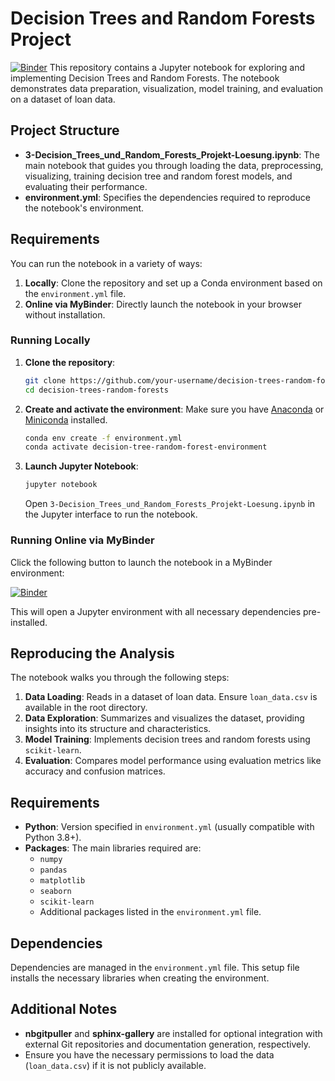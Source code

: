 # Decision Trees and Random Forests Project
[![Binder](https://mybinder.org/badge_logo.svg)](https://mybinder.org/v2/gh/LEAN-96/Decision-Tree.git/HEAD?labpath=notebooks)
This repository contains a Jupyter notebook for exploring and implementing Decision Trees and Random Forests. The notebook demonstrates data preparation, visualization, model training, and evaluation on a dataset of loan data. 

## Project Structure

- **3-Decision_Trees_und_Random_Forests_Projekt-Loesung.ipynb**: The main notebook that guides you through loading the data, preprocessing, visualizing, training decision tree and random forest models, and evaluating their performance.
- **environment.yml**: Specifies the dependencies required to reproduce the notebook's environment.

## Requirements

You can run the notebook in a variety of ways:

1. **Locally**: Clone the repository and set up a Conda environment based on the `environment.yml` file.
2. **Online via MyBinder**: Directly launch the notebook in your browser without installation.

### Running Locally

1. **Clone the repository**:
    ```bash
    git clone https://github.com/your-username/decision-trees-random-forests.git
    cd decision-trees-random-forests
    ```

2. **Create and activate the environment**:
    Make sure you have [Anaconda](https://www.anaconda.com/) or [Miniconda](https://docs.conda.io/en/latest/miniconda.html) installed.
    ```bash
    conda env create -f environment.yml
    conda activate decision-tree-random-forest-environment
    ```

3. **Launch Jupyter Notebook**:
    ```bash
    jupyter notebook
    ```
    Open `3-Decision_Trees_und_Random_Forests_Projekt-Loesung.ipynb` in the Jupyter interface to run the notebook.

### Running Online via MyBinder

Click the following button to launch the notebook in a MyBinder environment:

[![Binder](https://mybinder.org/badge_logo.svg)](https://mybinder.org/v2/gh/your-username/decision-trees-random-forests/HEAD)

This will open a Jupyter environment with all necessary dependencies pre-installed.

## Reproducing the Analysis

The notebook walks you through the following steps:

1. **Data Loading**: Reads in a dataset of loan data. Ensure `loan_data.csv` is available in the root directory.
2. **Data Exploration**: Summarizes and visualizes the dataset, providing insights into its structure and characteristics.
3. **Model Training**: Implements decision trees and random forests using `scikit-learn`.
4. **Evaluation**: Compares model performance using evaluation metrics like accuracy and confusion matrices.

## Requirements

- **Python**: Version specified in `environment.yml` (usually compatible with Python 3.8+).
- **Packages**: The main libraries required are:
    - `numpy`
    - `pandas`
    - `matplotlib`
    - `seaborn`
    - `scikit-learn`
    - Additional packages listed in the `environment.yml` file.

## Dependencies

Dependencies are managed in the `environment.yml` file. This setup file installs the necessary libraries when creating the environment.

## Additional Notes

- **nbgitpuller** and **sphinx-gallery** are installed for optional integration with external Git repositories and documentation generation, respectively.
- Ensure you have the necessary permissions to load the data (`loan_data.csv`) if it is not publicly available.

